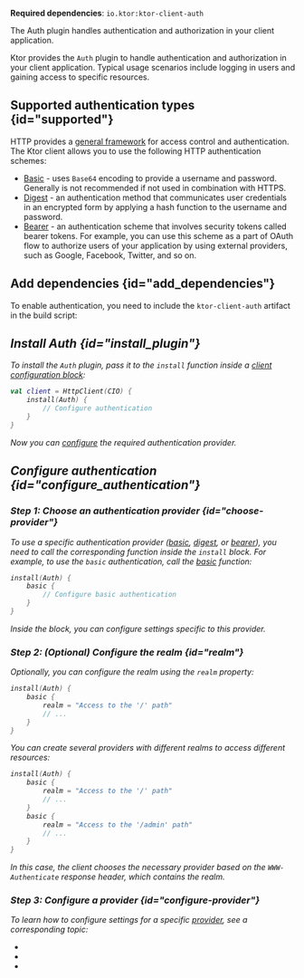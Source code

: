 [//]: # (title: Authentication and authorization)

<tldr>
<p>
<b>Required dependencies</b>: <code>io.ktor:ktor-client-auth</code>
</p>
</tldr>

<link-summary>
The Auth plugin handles authentication and authorization in your client application.
</link-summary>

Ktor provides the `Auth` plugin to handle authentication and authorization in your client application. 
Typical usage scenarios include logging in users and gaining access to specific resources. 


## Supported authentication types {id="supported"}

HTTP provides a [general framework](https://developer.mozilla.org/en-US/docs/Web/HTTP/Authentication) for access control and authentication. The Ktor client allows you to use the following HTTP authentication schemes:

* [Basic](basic-client.md) - uses `Base64` encoding to provide a username and password. Generally is not recommended if not used in combination with HTTPS.
* [Digest](digest-client.md) - an authentication method that communicates user credentials in an encrypted form by applying a hash function to the username and password.
* [Bearer](bearer-client.md) - an authentication scheme that involves security tokens called bearer tokens. For example, you can use this scheme as a part of OAuth flow to authorize users of your application by using external providers, such as Google, Facebook, Twitter, and so on.

## Add dependencies {id="add_dependencies"}

To enable authentication, you need to include the `ktor-client-auth` artifact in the build script:

<var name="artifact_name" value="ktor-client-auth"/>
<include from="lib.topic" element-id="add_ktor_artifact"/>


## Install Auth {id="install_plugin"}
To install the `Auth` plugin, pass it to the `install` function inside a [client configuration block](create-client.md#configure-client):

```kotlin
val client = HttpClient(CIO) {
    install(Auth) {
        // Configure authentication
    }
}
```
Now you can [configure](#configure_authentication) the required authentication provider.



## Configure authentication {id="configure_authentication"}

### Step 1: Choose an authentication provider {id="choose-provider"}

To use a specific authentication provider ([basic](basic-client.md), [digest](digest-client.md), or [bearer](bearer-client.md)), you need to call the corresponding function inside the `install` block. For example, to use the `basic` authentication, call the [basic](https://api.ktor.io/ktor-client/ktor-client-plugins/ktor-client-auth/io.ktor.client.plugins.auth.providers/basic.html) function:

```kotlin
install(Auth) {
    basic {
        // Configure basic authentication
    }
}
```
Inside the block, you can configure settings specific to this provider.


### Step 2: (Optional) Configure the realm {id="realm"}

Optionally, you can configure the realm using the `realm` property:

```kotlin
install(Auth) {
    basic {
        realm = "Access to the '/' path"
        // ...
    }
}
```

You can create several providers with different realms to access different resources:

```kotlin
install(Auth) {
    basic {
        realm = "Access to the '/' path"
        // ...
    }
    basic {
        realm = "Access to the '/admin' path"
        // ...
    }
}
```

In this case, the client chooses the necessary provider based on the `WWW-Authenticate` response header, which contains the realm.


### Step 3: Configure a provider {id="configure-provider"}

To learn how to configure settings for a specific [provider](#supported), see a corresponding topic:
* [](basic-client.md)
* [](digest-client.md)
* [](bearer-client.md)
